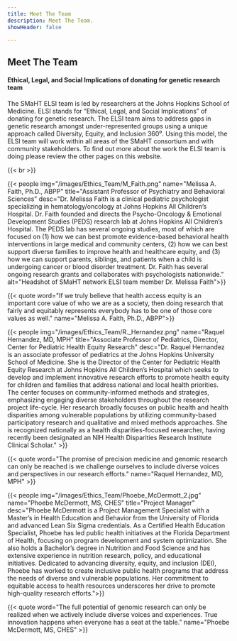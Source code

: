 ```yaml
---
title: Meet The Team
description: Meet The Team.
showHeader: false

---
```


## Meet The Team


#### Ethical, Legal, and Social Implications of donating for genetic research team

The SMaHT ELSI team is led by researchers at the Johns Hopkins School of Medicine. ELSI stands for “Ethical, Legal, and Social Implications” of donating for genetic research. The ELSI team aims to address gaps in genetic research amongst under-represented groups using a unique approach called Diversity, Equity, and Inclusion 360⁰. Using this model, the ELSI team will work within all areas of the SMaHT consortium and with community stakeholders. To find out more about the work the ELSI team is doing please review the other pages on this website.  

{{< br >}}

{{< people img="/images/Ethics_Team/M_Faith.png" name="Melissa A. Faith, Ph.D., ABPP" title="Assistant Professor of Psychiatry and Behavioral Sciences" desc="Dr. Melissa Faith is a clinical pediatric psychologist specializing in hematology/oncology at Johns Hopkins All Children’s Hospital. Dr. Faith founded and directs the Psycho-Oncology & Emotional Development Studies (PEDS) research lab at Johns Hopkins All Children’s Hospital. The PEDS lab has several ongoing studies, most of which are focused on (1) how we can best promote evidence-based behavioral health interventions in large medical and community centers, (2) how we can best support diverse families to improve health and healthcare equity, and (3) how we can support parents, siblings, and patients when a child is undergoing cancer or blood disorder treatment. Dr. Faith has several ongoing research grants and collaborates with psychologists nationwide." alt="Headshot of SMaHT network ELSI team member Dr. Melissa Faith">}}

{{< quote word="If we truly believe that health access equity is an important core value of who we are as a society, then doing research that fairly and equitably represents everybody has to be one of those core values as well." name="Melissa A. Faith, Ph.D., ABPP">}}

{{< people img="/images/Ethics_Team/R._Hernandez.png" name="Raquel Hernandez, MD, MPH" title="Associate Professor of Pediatrics, Director, Center for Pediatric Health Equity Research" desc="Dr. Raquel Hernandez is an associate professor of pediatrics at the Johns Hopkins University School of Medicine. She is the Director of the Center for Pediatric Health Equity Research at Johns Hopkins All Children’s Hospital which seeks to develop and implement innovative research efforts to promote health equity for children and families that address national and local health priorities. The center focuses on community-informed methods and strategies, emphasizing engaging diverse stakeholders throughout the research project life-cycle. Her research broadly focuses on public health and health disparities among vulnerable populations by utilizing community-based participatory research and qualitative and mixed methods approaches. She is recognized nationally as a health disparities-focused researcher, having recently been designated an NIH Health Disparities Research Institute Clinical Scholar." >}}

{{< quote word="The promise of precision medicine and genomic research can only be reached is we challenge ourselves to include diverse voices and perspectives in our research efforts." name="Raquel Hernandez, MD, MPH" >}}

{{< people img="/images/Ethics_Team/Phoebe_McDermott_2.jpg" name="Phoebe McDermott, MS, CHES" title="Project Manager" desc="Phoebe McDermott is a Project Management Specialist with a Master’s in Health Education and Behavior from the University of Florida and advanced Lean Six Sigma credentials. As a Certified Health Education Specialist, Phoebe has led public health initiatives at the Florida Department of Health, focusing on program development and system optimization. She also holds a Bachelor’s degree in Nutrition and Food Science and has extensive experience in nutrition research, policy, and educational initiatives. Dedicated to advancing diversity, equity, and inclusion (DEI), Phoebe has worked to create inclusive public health programs that address the needs of diverse and vulnerable populations. Her commitment to equitable access to health resources underscores her drive to promote high-quality research efforts.">}}

{{< quote word="The full potential of genomic research can only be realized when we actively include diverse voices and experiences. True innovation happens when everyone has a seat at the table." name="Phoebe McDermott, MS, CHES" >}}
